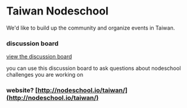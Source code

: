
Taiwan Nodeschool
===

We'd like to build up the community and organize events in Taiwan.


### discussion board

[view the discussion board](https://github.com/nodeschool/taiwan/issues)

you can use this discussion board to ask questions about nodeschool challenges you are working on

### website? [http://nodeschool.io/taiwan/](http://nodeschool.io/taiwan/)
